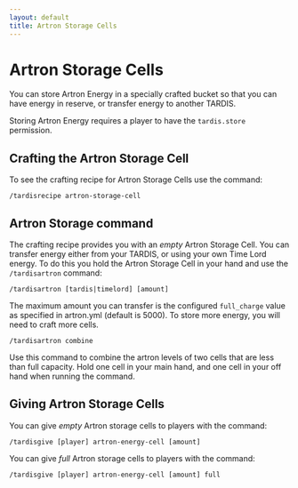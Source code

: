 ```yaml
---
layout: default
title: Artron Storage Cells
---
```


# Artron Storage Cells

You can store Artron Energy in a specially crafted bucket so that you can have
energy in reserve, or transfer energy to another TARDIS.

Storing Artron Energy requires a player to have the `tardis.store` permission.

## Crafting the Artron Storage Cell

To see the crafting recipe for Artron Storage Cells use the command:

```
/tardisrecipe artron-storage-cell
```

## Artron Storage command

The crafting recipe provides you with an _empty_ Artron Storage Cell. You can
transfer energy either from your TARDIS, or using your own Time Lord energy. To
do this you hold the Artron Storage Cell in your hand and use the `/tardisartron` command:

```
/tardisartron [tardis|timelord] [amount]
```

The maximum amount you can transfer is the configured `full_charge` value as
specified in artron.yml (default is 5000). To store more energy, you will need
to craft more cells.

```
/tardisartron combine
```

Use this command to combine the artron levels of two cells that are less than full capacity. Hold one cell in your main hand, and one cell in your off hand when running the command.

## Giving Artron Storage Cells

You can give _empty_ Artron storage cells to players with the command:

```
/tardisgive [player] artron-energy-cell [amount]
```

You can give _full_ Artron storage cells to players with the command:

```
/tardisgive [player] artron-energy-cell [amount] full
```

